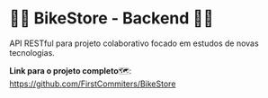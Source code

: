 # 🚴‍♂️ BikeStore - Backend 🚴‍♂️

API RESTful para projeto colaborativo focado em estudos de novas tecnologias.

**Link para o projeto completo**🗺️:
https://github.com/FirstCommiters/BikeStore
